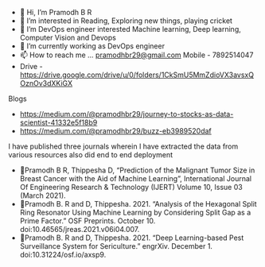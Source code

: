 - 👋 Hi, I’m Pramodh B R
- 👀 I’m interested in Reading, Exploring new things, playing cricket
- 🌱 I’m DevOps engineer interested Machine learning, Deep learning, Computer Vision and Devops
- 💞️ I’m currently working as DevOps engineer
- 📫 How to reach me ... pramodhbr29@gmail.com Mobile - 7892514047
- Drive - https://drive.google.com/drive/u/0/folders/1CkSmU5MmZdioVX3avsxQOznOv3dXKiGX

Blogs
- https://medium.com/@pramodhbr29/journey-to-stocks-as-data-scientist-41332e5f18b9
- https://medium.com/@pramodhbr29/buzz-eb3989520daf


I have published three journals wherein I have extracted the data from various resources also did end to end deployment
- Pramodh B R, Thippesha D, “Prediction of the Malignant Tumor Size in Breast Cancer with the Aid of Machine Learning”, International Journal Of Engineering Research & Technology (IJERT) Volume 10, Issue 03 (March 2021).
- Pramodh B. R and D, Thippesha. 2021. “Analysis of the Hexagonal Split Ring Resonator Using Machine Learning by Considering Split Gap as a Prime Factor.” OSF Preprints. October 10. doi:10.46565/jreas.2021.v06i04.007.
- Pramodh B. R and D, Thippesha. 2021. “Deep Learning-based Pest Surveillance System for Sericulture.” engrXiv. December 1. doi:10.31224/osf.io/axsp9.
